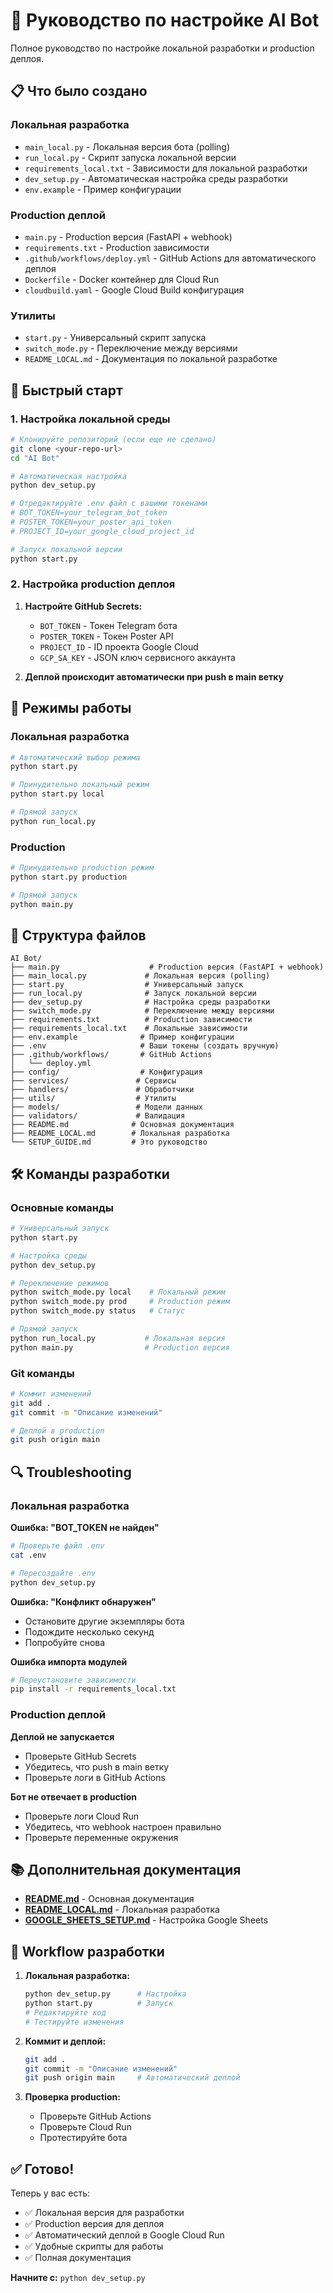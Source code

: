 # 🚀 Руководство по настройке AI Bot

Полное руководство по настройке локальной разработки и production деплоя.

## 📋 Что было создано

### Локальная разработка
- `main_local.py` - Локальная версия бота (polling)
- `run_local.py` - Скрипт запуска локальной версии
- `requirements_local.txt` - Зависимости для локальной разработки
- `dev_setup.py` - Автоматическая настройка среды разработки
- `env.example` - Пример конфигурации

### Production деплой
- `main.py` - Production версия (FastAPI + webhook)
- `requirements.txt` - Production зависимости
- `.github/workflows/deploy.yml` - GitHub Actions для автоматического деплоя
- `Dockerfile` - Docker контейнер для Cloud Run
- `cloudbuild.yaml` - Google Cloud Build конфигурация

### Утилиты
- `start.py` - Универсальный скрипт запуска
- `switch_mode.py` - Переключение между версиями
- `README_LOCAL.md` - Документация по локальной разработке

## 🏁 Быстрый старт

### 1. Настройка локальной среды

```bash
# Клонируйте репозиторий (если еще не сделано)
git clone <your-repo-url>
cd "AI Bot"

# Автоматическая настройка
python dev_setup.py

# Отредактируйте .env файл с вашими токенами
# BOT_TOKEN=your_telegram_bot_token
# POSTER_TOKEN=your_poster_api_token
# PROJECT_ID=your_google_cloud_project_id

# Запуск локальной версии
python start.py
```

### 2. Настройка production деплоя

1. **Настройте GitHub Secrets:**
   - `BOT_TOKEN` - Токен Telegram бота
   - `POSTER_TOKEN` - Токен Poster API
   - `PROJECT_ID` - ID проекта Google Cloud
   - `GCP_SA_KEY` - JSON ключ сервисного аккаунта

2. **Деплой происходит автоматически при push в main ветку**

## 🔧 Режимы работы

### Локальная разработка
```bash
# Автоматический выбор режима
python start.py

# Принудительно локальный режим
python start.py local

# Прямой запуск
python run_local.py
```

### Production
```bash
# Принудительно production режим
python start.py production

# Прямой запуск
python main.py
```

## 📁 Структура файлов

```
AI Bot/
├── main.py                    # Production версия (FastAPI + webhook)
├── main_local.py             # Локальная версия (polling)
├── start.py                  # Универсальный запуск
├── run_local.py              # Запуск локальной версии
├── dev_setup.py              # Настройка среды разработки
├── switch_mode.py            # Переключение между версиями
├── requirements.txt          # Production зависимости
├── requirements_local.txt    # Локальные зависимости
├── env.example              # Пример конфигурации
├── .env                     # Ваши токены (создать вручную)
├── .github/workflows/       # GitHub Actions
│   └── deploy.yml
├── config/                  # Конфигурация
├── services/               # Сервисы
├── handlers/               # Обработчики
├── utils/                  # Утилиты
├── models/                 # Модели данных
├── validators/             # Валидация
├── README.md              # Основная документация
├── README_LOCAL.md        # Локальная разработка
└── SETUP_GUIDE.md         # Это руководство
```

## 🛠️ Команды разработки

### Основные команды
```bash
# Универсальный запуск
python start.py

# Настройка среды
python dev_setup.py

# Переключение режимов
python switch_mode.py local    # Локальный режим
python switch_mode.py prod     # Production режим
python switch_mode.py status   # Статус

# Прямой запуск
python run_local.py           # Локальная версия
python main.py                # Production версия
```

### Git команды
```bash
# Коммит изменений
git add .
git commit -m "Описание изменений"

# Деплой в production
git push origin main
```

## 🔍 Troubleshooting

### Локальная разработка

**Ошибка: "BOT_TOKEN не найден"**
```bash
# Проверьте файл .env
cat .env

# Пересоздайте .env
python dev_setup.py
```

**Ошибка: "Конфликт обнаружен"**
- Остановите другие экземпляры бота
- Подождите несколько секунд
- Попробуйте снова

**Ошибка импорта модулей**
```bash
# Переустановите зависимости
pip install -r requirements_local.txt
```

### Production деплой

**Деплой не запускается**
- Проверьте GitHub Secrets
- Убедитесь, что push в main ветку
- Проверьте логи в GitHub Actions

**Бот не отвечает в production**
- Проверьте логи Cloud Run
- Убедитесь, что webhook настроен правильно
- Проверьте переменные окружения

## 📚 Дополнительная документация

- **[README.md](README.md)** - Основная документация
- **[README_LOCAL.md](README_LOCAL.md)** - Локальная разработка
- **[GOOGLE_SHEETS_SETUP.md](GOOGLE_SHEETS_SETUP.md)** - Настройка Google Sheets

## 🎯 Workflow разработки

1. **Локальная разработка:**
   ```bash
   python dev_setup.py      # Настройка
   python start.py          # Запуск
   # Редактируйте код
   # Тестируйте изменения
   ```

2. **Коммит и деплой:**
   ```bash
   git add .
   git commit -m "Описание изменений"
   git push origin main     # Автоматический деплой
   ```

3. **Проверка production:**
   - Проверьте GitHub Actions
   - Проверьте Cloud Run
   - Протестируйте бота

## ✅ Готово!

Теперь у вас есть:
- ✅ Локальная версия для разработки
- ✅ Production версия для деплоя
- ✅ Автоматический деплой в Google Cloud Run
- ✅ Удобные скрипты для работы
- ✅ Полная документация

**Начните с:** `python dev_setup.py`

